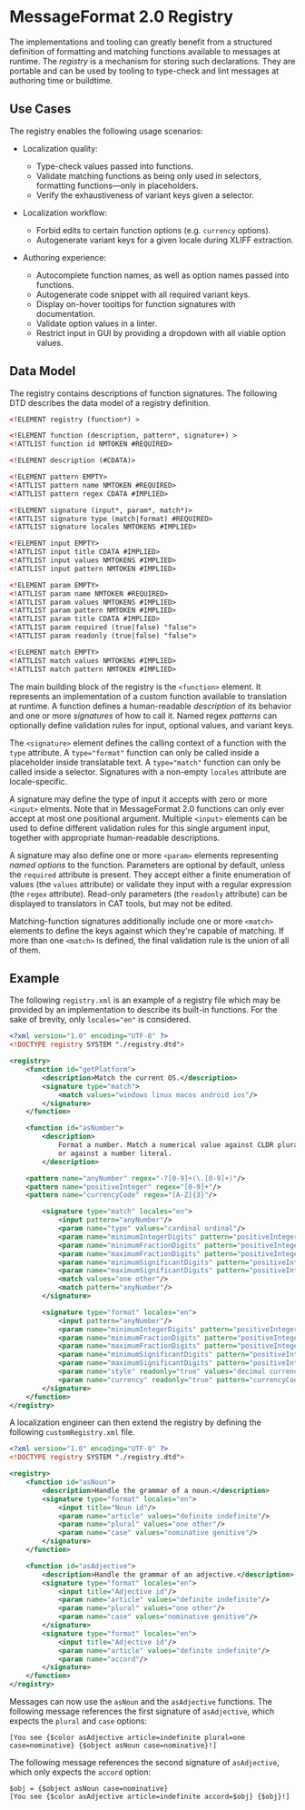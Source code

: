 # MessageFormat 2.0 Registry

The implementations and tooling can greatly benefit from a structured definition of formatting and matching functions available to messages at runtime. The _registry_ is a mechanism for storing such declarations. They are portable and can be used by tooling to type-check and lint messages at authoring time or buildtime.

## Use Cases

The registry enables the following usage scenarios:

* Localization quality:
    * Type-check values passed into functions.
    * Validate matching functions as being only used in selectors, formatting functions—only in placeholders.
    * Verify the exhaustiveness of variant keys given a selector.

* Localization workflow:
    * Forbid edits to certain function options (e.g. `currency` options).
    * Autogenerate variant keys for a given locale during XLIFF extraction.

* Authoring experience:
    * Autocomplete function names, as well as option names passed into functions.
    * Autogenerate code snippet with all required variant keys.
    * Display on-hover tooltips for function signatures with documentation.
    * Validate option values in a linter.
    * Restrict input in GUI by providing a dropdown with all viable option values.

## Data Model

The registry contains descriptions of function signatures. The following DTD describes the data model of a registry definition.

```xml
<!ELEMENT registry (function*) >

<!ELEMENT function (description, pattern*, signature+) >
<!ATTLIST function id NMTOKEN #REQUIRED>

<!ELEMENT description (#CDATA)>

<!ELEMENT pattern EMPTY>
<!ATTLIST pattern name NMTOKEN #REQUIRED>
<!ATTLIST pattern regex CDATA #IMPLIED>

<!ELEMENT signature (input*, param*, match*)>
<!ATTLIST signature type (match|format) #REQUIRED>
<!ATTLIST signature locales NMTOKENS #IMPLIED>

<!ELEMENT input EMPTY>
<!ATTLIST input title CDATA #IMPLIED>
<!ATTLIST input values NMTOKENS #IMPLIED>
<!ATTLIST input pattern NMTOKEN #IMPLIED>

<!ELEMENT param EMPTY>
<!ATTLIST param name NMTOKEN #REQUIRED>
<!ATTLIST param values NMTOKENS #IMPLIED>
<!ATTLIST param pattern NMTOKEN #IMPLIED>
<!ATTLIST param title CDATA #IMPLIED>
<!ATTLIST param required (true|false) "false">
<!ATTLIST param readonly (true|false) "false">

<!ELEMENT match EMPTY>
<!ATTLIST match values NMTOKENS #IMPLIED>
<!ATTLIST match pattern NMTOKEN #IMPLIED>
```

The main building block of the registry is the `<function>` element. It represents an implementation of a custom function available to translation at runtime. A function defines a human-readable _description_ of its behavior and one or more _signatures_ of how to call it. Named regex _patterns_ can optionally define validation rules for input, optional values, and variant keys.

The `<signature>` element defines the calling context of a function with the `type` attribute. A `type="format"` function can only be called inside a placeholder inside translatable text. A `type="match"` function can only be called inside a selector. Signatures with a non-empty `locales` attribute are locale-specific.

A signature may define the type of input it accepts with zero or more `<input>` elments. Note that in MessageFormat 2.0 functions can only ever accept at most one positional argument. Multiple `<input>` elements can be used to define different validation rules for this single argument input, together with appropriate human-readable descriptions.

A signature may also define one or more `<param>` elements representing _named options_ to the function. Parameters are optional by default, unless the `required` attribute is present. They accept either a finite enumeration of values (the `values` attribute) or validate they input with a regular expression (the `regex` attribute). Read-only parameters (the `readonly` attribute) can be displayed to translators in CAT tools, but may not be edited.

Matching-function signatures additionally include one or more `<match>` elements to define the keys against which they're capable of matching. If more than one `<match>` is defined, the final validation rule is the union of all of them.

## Example

The following `registry.xml` is an example of a registry file which may be provided by an implementation to describe its built-in functions. For the sake of brevity, only `locales="en"` is considered.

```xml
<?xml version="1.0" encoding="UTF-8" ?>
<!DOCTYPE registry SYSTEM "./registry.dtd">

<registry>
    <function id="getPlatform">
        <description>Match the current OS.</description>
        <signature type="match">
            <match values="windows linux macos android ios"/>
        </signature>
    </function>

    <function id="asNumber">
        <description>
            Format a number. Match a numerical value against CLDR plural categories
            or against a number literal.
        </description>

	<pattern name="anyNumber" regex="-?[0-9]+(\.[0-9]+)"/>
	<pattern name="positiveInteger" regex="[0-9]+"/>
	<pattern name="currencyCode" regex="[A-Z]{3}"/>

        <signature type="match" locales="en">
            <input pattern="anyNumber"/>
            <param name="type" values="cardinal ordinal"/>
            <param name="minimumIntegerDigits" pattern="positiveInteger"/>
            <param name="minimumFractionDigits" pattern="positiveInteger"/>
            <param name="maximumFractionDigits" pattern="positiveInteger"/>
            <param name="minimumSignificantDigits" pattern="positiveInteger"/>
            <param name="maximumSignificantDigits" pattern="positiveInteger"/>
            <match values="one other"/>
            <match pattern="anyNumber"/>
        </signature>

        <signature type="format" locales="en">
            <input pattern="anyNumber"/>
            <param name="minimumIntegerDigits" pattern="positiveInteger"/>
            <param name="minimumFractionDigits" pattern="positiveInteger"/>
            <param name="maximumFractionDigits" pattern="positiveInteger"/>
            <param name="minimumSignificantDigits" pattern="positiveInteger"/>
            <param name="maximumSignificantDigits" pattern="positiveInteger"/>
            <param name="style" readonly="true" values="decimal currency percent unit"/>
            <param name="currency" readonly="true" pattern="currencyCode"/>
        </signature>
    </function>
</registry>
```

A localization engineer can then extend the registry by defining the following `customRegistry.xml` file.

```xml
<?xml version="1.0" encoding="UTF-8" ?>
<!DOCTYPE registry SYSTEM "./registry.dtd">

<registry>
    <function id="asNoun">
        <description>Handle the grammar of a noun.</description>
        <signature type="format" locales="en">
            <input title="Noun id"/>
            <param name="article" values="definite indefinite"/>
            <param name="plural" values="one other"/>
            <param name="case" values="nominative genitive"/>
        </signature>
    </function>

    <function id="asAdjective">
        <description>Handle the grammar of an adjective.</description>
        <signature type="format" locales="en">
            <input title="Adjective id"/>
            <param name="article" values="definite indefinite"/>
            <param name="plural" values="one other"/>
            <param name="case" values="nominative genitive"/>
        </signature>
        <signature type="format" locales="en">
            <input title="Adjective id"/>
            <param name="article" values="definite indefinite"/>
            <param name="accord"/>
        </signature>
    </function>
</registry>
```

Messages can now use the `asNoun` and the `asAdjective` functions. The following message references the first signature of `asAdjective`, which expects the `plural` and `case` options:

    [You see {$color asAdjective article=indefinite plural=one case=nominative} {$object asNoun case=nominative}!]

The following message references the second signature of `asAdjective`, which only expects the `accord` option:

    $obj = {$object asNoun case=nominative}
    [You see {$color asAdjective article=indefinite accord=$obj} {$obj}!]
